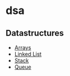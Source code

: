 # dsa

## Datastructures

* [Arrays](./datasctructures/array/)
* [Linked List](./datasctructures/linked_list/)
* [Stack](./datasctructures/stack/)
* [Queue](./datasctructures/queue/)
